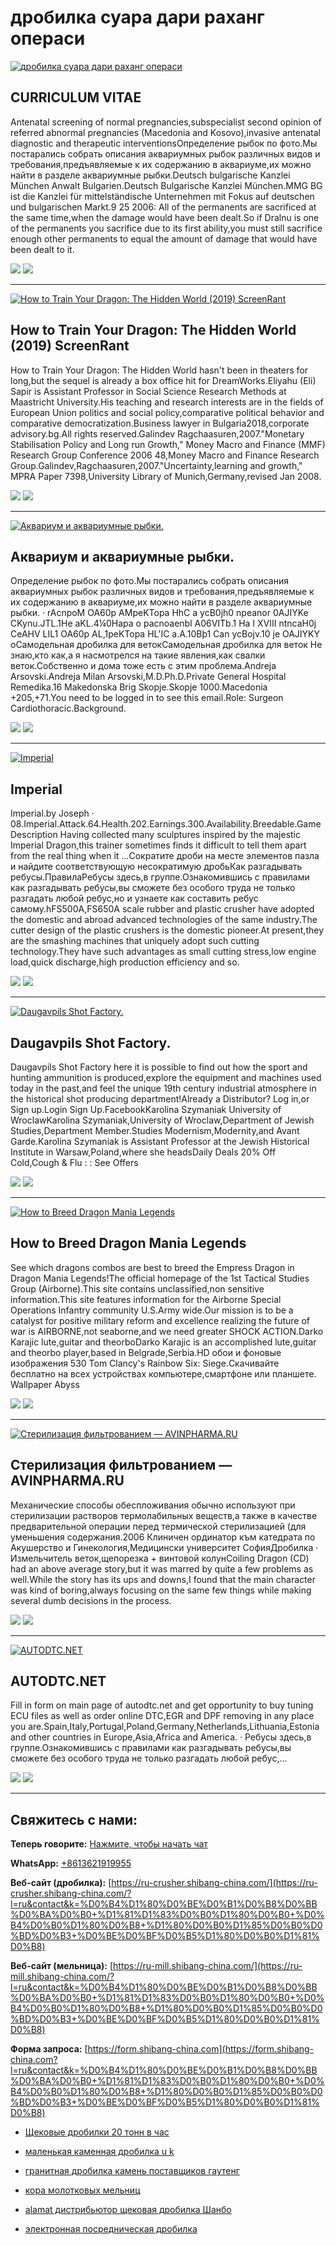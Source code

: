 # дробилка суара дари раханг операси

<a href="https://swt.shibang-china.com/?l=ru&img&k=%D0%B4%D1%80%D0%BE%D0%B1%D0%B8%D0%BB%D0%BA%D0%B0+%D1%81%D1%83%D0%B0%D1%80%D0%B0+%D0%B4%D0%B0%D1%80%D0%B8+%D1%80%D0%B0%D1%85%D0%B0%D0%BD%D0%B3+%D0%BE%D0%BF%D0%B5%D1%80%D0%B0%D1%81%D0%B8" target="_blank">![дробилка суара дари раханг операси](http://static.shibang-china.com/all-800x300/388.jpg)</a>

## CURRICULUM VITAE
Antenatal screening of normal pregnancies,subspecialist second opinion of referred abnormal pregnancies (Macedonia and Kosovo),invasive antenatal diagnostic and therapeutic interventionsОпределение рыбок по фото.Мы постарались собрать описания аквариумных рыбок различных видов и требования,предъявляемые к их содержанию в аквариуме,их можно найти в разделе аквариумные рыбки.Deutsch bulgarische Kanzlei M&#252;nchen Anwalt Bulgarien.Deutsch Bulgarische Kanzlei M&#252;nchen.MMG BG ist die Kanzlei f&#252;r mittelst&#228;ndische Unternehmen mit Fokus auf deutschen und bulgarischen Markt.9 25 2006: All of the permanents are sacrificed at the same time,when the damage would have been dealt.So if Dralnu is one of the permanents you sacrifice due to its first ability,you must still sacrifice enough other permanents to equal the amount of damage that would have been dealt to it.


<a href="https://whatsapp.shibangsoft.com/WhatsApp.php" target="_blank" title="WhatsApp">![](http://static.shibang-china.com/icon/whatsapp.png)</a> <a href="https://swt.shibang-china.com/?l=ru&icon&k=%D0%B4%D1%80%D0%BE%D0%B1%D0%B8%D0%BB%D0%BA%D0%B0+%D1%81%D1%83%D0%B0%D1%80%D0%B0+%D0%B4%D0%B0%D1%80%D0%B8+%D1%80%D0%B0%D1%85%D0%B0%D0%BD%D0%B3+%D0%BE%D0%BF%D0%B5%D1%80%D0%B0%D1%81%D0%B8" target="_blank">![](http://static.shibang-china.com/icon/chat-ru.png)</a>

---

<a href="https://swt.shibang-china.com/?l=ru&img&k=%D0%B4%D1%80%D0%BE%D0%B1%D0%B8%D0%BB%D0%BA%D0%B0+%D1%81%D1%83%D0%B0%D1%80%D0%B0+%D0%B4%D0%B0%D1%80%D0%B8+%D1%80%D0%B0%D1%85%D0%B0%D0%BD%D0%B3+%D0%BE%D0%BF%D0%B5%D1%80%D0%B0%D1%81%D0%B8" target="_blank">![How to Train Your Dragon: The Hidden World (2019) ScreenRant](http://static.shibang-china.com/all-800x300/186.jpg)</a>

## How to Train Your Dragon: The Hidden World (2019) ScreenRant
How to Train Your Dragon: The Hidden World hasn't been in theaters for long,but the sequel is already a box office hit for DreamWorks.Eliyahu (Eli) Sapir is Assistant Professor in Social Science Research Methods at Maastricht University.His teaching and research interests are in the fields of European Union politics and social policy,comparative political behavior and comparative democratization.Business lawyer in Bulgaria2018,corporate advisory.bg.All rights reserved.Galindev Ragchaasuren,2007.&quot;Monetary Stabilisation Policy and Long run Growth,&quot; Money Macro and Finance (MMF) Research Group Conference 2006 48,Money Macro and Finance Research Group.Galindev,Ragchaasuren,2007.&quot;Uncertainty,learning and growth,&quot; MPRA Paper 7398,University Library of Munich,Germany,revised Jan 2008.


<a href="https://whatsapp.shibangsoft.com/WhatsApp.php" target="_blank" title="WhatsApp">![](http://static.shibang-china.com/icon/whatsapp.png)</a> <a href="https://swt.shibang-china.com/?l=ru&icon&k=%D0%B4%D1%80%D0%BE%D0%B1%D0%B8%D0%BB%D0%BA%D0%B0+%D1%81%D1%83%D0%B0%D1%80%D0%B0+%D0%B4%D0%B0%D1%80%D0%B8+%D1%80%D0%B0%D1%85%D0%B0%D0%BD%D0%B3+%D0%BE%D0%BF%D0%B5%D1%80%D0%B0%D1%81%D0%B8" target="_blank">![](http://static.shibang-china.com/icon/chat-ru.png)</a>

---

<a href="https://swt.shibang-china.com/?l=ru&img&k=%D0%B4%D1%80%D0%BE%D0%B1%D0%B8%D0%BB%D0%BA%D0%B0+%D1%81%D1%83%D0%B0%D1%80%D0%B0+%D0%B4%D0%B0%D1%80%D0%B8+%D1%80%D0%B0%D1%85%D0%B0%D0%BD%D0%B3+%D0%BE%D0%BF%D0%B5%D1%80%D0%B0%D1%81%D0%B8" target="_blank">![Аквариум и аквариумные рыбки.](http://static.shibang-china.com/all-800x300/7.jpg)</a>

## Аквариум и аквариумные рыбки.
Определение рыбок по фото.Мы постарались собрать описания аквариумных рыбок различных видов и требования,предъявляемые к их содержанию в аквариуме,их можно найти в разделе аквариумные рыбки.&nbsp;&#0183;&#32;rAcnpoM OA60p AMpeKTopa HhC a ycB0jh0 npeanor 0AJIYKe CKynu.JTL.1He aKL.4&#188;0Hapa o pacnoaenbl A06VITb.1 Ha I XVIII ntncaH0j CeAHV LIL1 OA60p AL,1peKTopa HL'IC a.A.10B&#254;1 Can ycBojv.10 je OAJIYKY oСамодельная дробилка для ветокСамодельная дробилка для веток Не знаю,кто как,а я насмотрелся на такие явления,как свалки веток.Собственно и дома тоже есть с этим проблема.Andreja Arsovski.Andreja Milan Arsovski,M.D.Ph.D.Private General Hospital Remedika.16 Makedonska Brig Skopje.Skopje 1000.Macedonia +205,+71.You need to be logged in to see this email.Role: Surgeon Cardiothoracic.Background.


<a href="https://whatsapp.shibangsoft.com/WhatsApp.php" target="_blank" title="WhatsApp">![](http://static.shibang-china.com/icon/whatsapp.png)</a> <a href="https://swt.shibang-china.com/?l=ru&icon&k=%D0%B4%D1%80%D0%BE%D0%B1%D0%B8%D0%BB%D0%BA%D0%B0+%D1%81%D1%83%D0%B0%D1%80%D0%B0+%D0%B4%D0%B0%D1%80%D0%B8+%D1%80%D0%B0%D1%85%D0%B0%D0%BD%D0%B3+%D0%BE%D0%BF%D0%B5%D1%80%D0%B0%D1%81%D0%B8" target="_blank">![](http://static.shibang-china.com/icon/chat-ru.png)</a>

---

<a href="https://swt.shibang-china.com/?l=ru&img&k=%D0%B4%D1%80%D0%BE%D0%B1%D0%B8%D0%BB%D0%BA%D0%B0+%D1%81%D1%83%D0%B0%D1%80%D0%B0+%D0%B4%D0%B0%D1%80%D0%B8+%D1%80%D0%B0%D1%85%D0%B0%D0%BD%D0%B3+%D0%BE%D0%BF%D0%B5%D1%80%D0%B0%D1%81%D0%B8" target="_blank">![Imperial](http://static.shibang-china.com/all-800x300/1042.jpg)</a>

## Imperial
Imperial.by Joseph &#183; 08.Imperial.Attack.64.Health.202.Earnings.300.Availability.Breedable.Game Description Having collected many sculptures inspired by the majestic Imperial Dragon,this trainer sometimes finds it difficult to tell them apart from the real thing when it …Сократите дроби на месте элементов пазла и найдите соответствующую несократимую дробьКак разгадывать ребусы.ПравилаРебусы здесь,в группе.Ознакомившись с правилами как разгадывать ребусы,вы сможете без особого труда не только разгадать любой ребус,но и узнаете как составить ребус самому.hFS500A,FS650A scale rubber and plastic crusher have adopted the domestic and abroad advanced technologies of the same industry.The cutter design of the plastic crushers is the domestic pioneer.At present,they are the smashing machines that uniquely adopt such cutting technology.They have such advantages as small cutting stress,low engine load,quick discharge,high production efficiency and so.


<a href="https://whatsapp.shibangsoft.com/WhatsApp.php" target="_blank" title="WhatsApp">![](http://static.shibang-china.com/icon/whatsapp.png)</a> <a href="https://swt.shibang-china.com/?l=ru&icon&k=%D0%B4%D1%80%D0%BE%D0%B1%D0%B8%D0%BB%D0%BA%D0%B0+%D1%81%D1%83%D0%B0%D1%80%D0%B0+%D0%B4%D0%B0%D1%80%D0%B8+%D1%80%D0%B0%D1%85%D0%B0%D0%BD%D0%B3+%D0%BE%D0%BF%D0%B5%D1%80%D0%B0%D1%81%D0%B8" target="_blank">![](http://static.shibang-china.com/icon/chat-ru.png)</a>

---

<a href="https://swt.shibang-china.com/?l=ru&img&k=%D0%B4%D1%80%D0%BE%D0%B1%D0%B8%D0%BB%D0%BA%D0%B0+%D1%81%D1%83%D0%B0%D1%80%D0%B0+%D0%B4%D0%B0%D1%80%D0%B8+%D1%80%D0%B0%D1%85%D0%B0%D0%BD%D0%B3+%D0%BE%D0%BF%D0%B5%D1%80%D0%B0%D1%81%D0%B8" target="_blank">![Daugavpils Shot Factory.](http://static.shibang-china.com/all-800x300/1475.jpg)</a>

## Daugavpils Shot Factory.
Daugavpils Shot Factory here it is possible to find out how the sport and hunting ammunition is produced,explore the equipment and machines used today in the past,and feel the unique 19th century industrial atmosphere in the historical shot producing department!Already a Distributor? Log in,or Sign up.Login Sign Up.FacebookKarolina Szymaniak University of WroclawKarolina Szymaniak,University of Wroclaw,Department of Jewish Studies,Department Member.Studies Modernism,Modernity,and Avant Garde.Karolina Szymaniak is Assistant Professor at the Jewish Historical Institute in Warsaw,Poland,where she headsDaily Deals 20% Off Cold,Cough &amp; Flu : : See Offers


<a href="https://whatsapp.shibangsoft.com/WhatsApp.php" target="_blank" title="WhatsApp">![](http://static.shibang-china.com/icon/whatsapp.png)</a> <a href="https://swt.shibang-china.com/?l=ru&icon&k=%D0%B4%D1%80%D0%BE%D0%B1%D0%B8%D0%BB%D0%BA%D0%B0+%D1%81%D1%83%D0%B0%D1%80%D0%B0+%D0%B4%D0%B0%D1%80%D0%B8+%D1%80%D0%B0%D1%85%D0%B0%D0%BD%D0%B3+%D0%BE%D0%BF%D0%B5%D1%80%D0%B0%D1%81%D0%B8" target="_blank">![](http://static.shibang-china.com/icon/chat-ru.png)</a>

---

<a href="https://swt.shibang-china.com/?l=ru&img&k=%D0%B4%D1%80%D0%BE%D0%B1%D0%B8%D0%BB%D0%BA%D0%B0+%D1%81%D1%83%D0%B0%D1%80%D0%B0+%D0%B4%D0%B0%D1%80%D0%B8+%D1%80%D0%B0%D1%85%D0%B0%D0%BD%D0%B3+%D0%BE%D0%BF%D0%B5%D1%80%D0%B0%D1%81%D0%B8" target="_blank">![How to Breed Dragon Mania Legends](http://static.shibang-china.com/all-800x300/716.jpg)</a>

## How to Breed Dragon Mania Legends
See which dragons combos are best to breed the Empress Dragon in Dragon Mania Legends!The official homepage of the 1st Tactical Studies Group (Airborne).This site contains unclassified,non sensitive information.This site features information for the Airborne Special Operations Infantry community U.S.Army wide.Our mission is to be a catalyst for positive military reform and excellence realizing the future of war is AIRBORNE,not seaborne,and we need greater SHOCK ACTION.Darko Karajic lute,guitar and theorboDarko Karajic is an accomplished lute,guitar and theorbo player,based in Belgrade,Serbia.HD обои и фоновые изображения 530 Tom Clancy's Rainbow Six: Siege.Скачивайте бесплатно на всех устройствах компьютере,смартфоне или планшете. Wallpaper Abyss


<a href="https://whatsapp.shibangsoft.com/WhatsApp.php" target="_blank" title="WhatsApp">![](http://static.shibang-china.com/icon/whatsapp.png)</a> <a href="https://swt.shibang-china.com/?l=ru&icon&k=%D0%B4%D1%80%D0%BE%D0%B1%D0%B8%D0%BB%D0%BA%D0%B0+%D1%81%D1%83%D0%B0%D1%80%D0%B0+%D0%B4%D0%B0%D1%80%D0%B8+%D1%80%D0%B0%D1%85%D0%B0%D0%BD%D0%B3+%D0%BE%D0%BF%D0%B5%D1%80%D0%B0%D1%81%D0%B8" target="_blank">![](http://static.shibang-china.com/icon/chat-ru.png)</a>

---

<a href="https://swt.shibang-china.com/?l=ru&img&k=%D0%B4%D1%80%D0%BE%D0%B1%D0%B8%D0%BB%D0%BA%D0%B0+%D1%81%D1%83%D0%B0%D1%80%D0%B0+%D0%B4%D0%B0%D1%80%D0%B8+%D1%80%D0%B0%D1%85%D0%B0%D0%BD%D0%B3+%D0%BE%D0%BF%D0%B5%D1%80%D0%B0%D1%81%D0%B8" target="_blank">![Стерилизация фильтрованием — AVINPHARMA.RU](http://static.shibang-china.com/all-800x300/355.jpg)</a>

## Стерилизация фильтрованием — AVINPHARMA.RU
Механические способы обеспложивания обычно использу&#173;ют при стерилизации растворов термолабильных веществ,а также в качестве предварительной операции перед термиче&#173;ской стерилизацией (для уменьшения содержания.2006 Клиничен ординатор към катедрата по Акушерство и Гинекология,Медицински университет СофияДробилка&nbsp;&#0183;&#32;Измельчитель веток,щепорезка + винтовой колунCoiling Dragon (CD) had an above average story,but it was marred by quite a few problems as well.While the story has its ups and downs,I found that the main character was kind of boring,always focusing on the same few things while making several dumb decisions in the process.


<a href="https://whatsapp.shibangsoft.com/WhatsApp.php" target="_blank" title="WhatsApp">![](http://static.shibang-china.com/icon/whatsapp.png)</a> <a href="https://swt.shibang-china.com/?l=ru&icon&k=%D0%B4%D1%80%D0%BE%D0%B1%D0%B8%D0%BB%D0%BA%D0%B0+%D1%81%D1%83%D0%B0%D1%80%D0%B0+%D0%B4%D0%B0%D1%80%D0%B8+%D1%80%D0%B0%D1%85%D0%B0%D0%BD%D0%B3+%D0%BE%D0%BF%D0%B5%D1%80%D0%B0%D1%81%D0%B8" target="_blank">![](http://static.shibang-china.com/icon/chat-ru.png)</a>

---

<a href="https://swt.shibang-china.com/?l=ru&img&k=%D0%B4%D1%80%D0%BE%D0%B1%D0%B8%D0%BB%D0%BA%D0%B0+%D1%81%D1%83%D0%B0%D1%80%D0%B0+%D0%B4%D0%B0%D1%80%D0%B8+%D1%80%D0%B0%D1%85%D0%B0%D0%BD%D0%B3+%D0%BE%D0%BF%D0%B5%D1%80%D0%B0%D1%81%D0%B8" target="_blank">![AUTODTC.NET](http://static.shibang-china.com/all-800x300/1090.jpg)</a>

## AUTODTC.NET
Fill in form on main page of autodtc.net and get opportunity to buy tuning ECU files as well as order online DTC,EGR and DPF removing in any place you are.Spain,Italy,Portugal,Poland,Germany,Netherlands,Lithuania,Estonia and other countries in Europe,Asia,Africa and America.&nbsp;&#0183;&#32;Ребусы здесь,в группе.Ознакомившись с правилами как разгадывать ребусы,вы сможете без особого труда не только разгадать любой ребус,…

<a href="https://whatsapp.shibangsoft.com/WhatsApp.php" target="_blank" title="WhatsApp">![](http://static.shibang-china.com/icon/whatsapp.png)</a> <a href="https://swt.shibang-china.com/?l=ru&icon&k=%D0%B4%D1%80%D0%BE%D0%B1%D0%B8%D0%BB%D0%BA%D0%B0+%D1%81%D1%83%D0%B0%D1%80%D0%B0+%D0%B4%D0%B0%D1%80%D0%B8+%D1%80%D0%B0%D1%85%D0%B0%D0%BD%D0%B3+%D0%BE%D0%BF%D0%B5%D1%80%D0%B0%D1%81%D0%B8" target="_blank">![](http://static.shibang-china.com/icon/chat-ru.png)</a>

---
## Свяжитесь с нами:

**Теперь говорите:** [Нажмите, чтобы начать чат](https://swt.shibang-china.com?l=ru&contact&k=%D0%B4%D1%80%D0%BE%D0%B1%D0%B8%D0%BB%D0%BA%D0%B0+%D1%81%D1%83%D0%B0%D1%80%D0%B0+%D0%B4%D0%B0%D1%80%D0%B8+%D1%80%D0%B0%D1%85%D0%B0%D0%BD%D0%B3+%D0%BE%D0%BF%D0%B5%D1%80%D0%B0%D1%81%D0%B8)

**WhatsApp:**  [+8613621919955](https://whatsapp.shibangsoft.com/WhatsApp.php)

**Веб-сайт (дробилка):** [https://ru-crusher.shibang-china.com/](https://ru-crusher.shibang-china.com/?l=ru&contact&k=%D0%B4%D1%80%D0%BE%D0%B1%D0%B8%D0%BB%D0%BA%D0%B0+%D1%81%D1%83%D0%B0%D1%80%D0%B0+%D0%B4%D0%B0%D1%80%D0%B8+%D1%80%D0%B0%D1%85%D0%B0%D0%BD%D0%B3+%D0%BE%D0%BF%D0%B5%D1%80%D0%B0%D1%81%D0%B8)

**Веб-сайт (мельница):** [https://ru-mill.shibang-china.com/](https://ru-mill.shibang-china.com/?l=ru&contact&k=%D0%B4%D1%80%D0%BE%D0%B1%D0%B8%D0%BB%D0%BA%D0%B0+%D1%81%D1%83%D0%B0%D1%80%D0%B0+%D0%B4%D0%B0%D1%80%D0%B8+%D1%80%D0%B0%D1%85%D0%B0%D0%BD%D0%B3+%D0%BE%D0%BF%D0%B5%D1%80%D0%B0%D1%81%D0%B8)

**Форма запроса:** [https://form.shibang-china.com](https://form.shibang-china.com?l=ru&contact&k=%D0%B4%D1%80%D0%BE%D0%B1%D0%B8%D0%BB%D0%BA%D0%B0+%D1%81%D1%83%D0%B0%D1%80%D0%B0+%D0%B4%D0%B0%D1%80%D0%B8+%D1%80%D0%B0%D1%85%D0%B0%D0%BD%D0%B3+%D0%BE%D0%BF%D0%B5%D1%80%D0%B0%D1%81%D0%B8)

* [Щековые дробилки 20 тонн в час](../123/%D0%A9%D0%B5%D0%BA%D0%BE%D0%B2%D1%8B%D0%B5%20%D0%B4%D1%80%D0%BE%D0%B1%D0%B8%D0%BB%D0%BA%D0%B8%2020%20%D1%82%D0%BE%D0%BD%D0%BD%20%D0%B2%20%D1%87%D0%B0%D1%81.md)

* [маленькая каменная дробилка u k](../121/%D0%BC%D0%B0%D0%BB%D0%B5%D0%BD%D1%8C%D0%BA%D0%B0%D1%8F%20%D0%BA%D0%B0%D0%BC%D0%B5%D0%BD%D0%BD%D0%B0%D1%8F%20%D0%B4%D1%80%D0%BE%D0%B1%D0%B8%D0%BB%D0%BA%D0%B0%20u%20k.md)

* [гранитная дробилка камень поставщиков гаутенг](../125/%D0%B3%D1%80%D0%B0%D0%BD%D0%B8%D1%82%D0%BD%D0%B0%D1%8F%20%D0%B4%D1%80%D0%BE%D0%B1%D0%B8%D0%BB%D0%BA%D0%B0%20%D0%BA%D0%B0%D0%BC%D0%B5%D0%BD%D1%8C%20%D0%BF%D0%BE%D1%81%D1%82%D0%B0%D0%B2%D1%89%D0%B8%D0%BA%D0%BE%D0%B2%20%D0%B3%D0%B0%D1%83%D1%82%D0%B5%D0%BD%D0%B3.md)

* [кора молотковых мельниц](../122/%D0%BA%D0%BE%D1%80%D0%B0%20%D0%BC%D0%BE%D0%BB%D0%BE%D1%82%D0%BA%D0%BE%D0%B2%D1%8B%D1%85%20%D0%BC%D0%B5%D0%BB%D1%8C%D0%BD%D0%B8%D1%86.md)

* [alamat дистрибьютор щековая дробилка Шанбо](../122/alamat%20%D0%B4%D0%B8%D1%81%D1%82%D1%80%D0%B8%D0%B1%D1%8C%D1%8E%D1%82%D0%BE%D1%80%20%D1%89%D0%B5%D0%BA%D0%BE%D0%B2%D0%B0%D1%8F%20%D0%B4%D1%80%D0%BE%D0%B1%D0%B8%D0%BB%D0%BA%D0%B0%20%D0%A8%D0%B0%D0%BD%D0%B1%D0%BE.md)

* [электронная посредническая дробилка](../124/%D1%8D%D0%BB%D0%B5%D0%BA%D1%82%D1%80%D0%BE%D0%BD%D0%BD%D0%B0%D1%8F%20%D0%BF%D0%BE%D1%81%D1%80%D0%B5%D0%B4%D0%BD%D0%B8%D1%87%D0%B5%D1%81%D0%BA%D0%B0%D1%8F%20%D0%B4%D1%80%D0%BE%D0%B1%D0%B8%D0%BB%D0%BA%D0%B0.md)